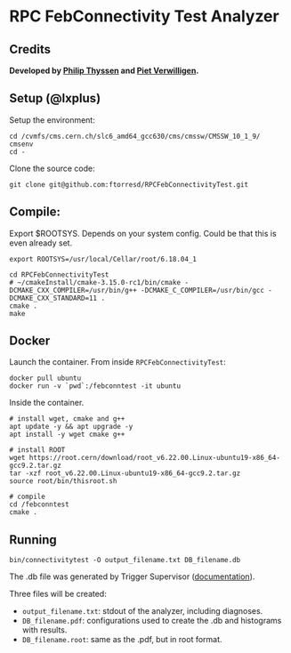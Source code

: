 # RPC FebConnectivity Test Analyzer

## Credits

**Developed by [Philip Thyssen](https://github.com/philipthyssen) and [Piet Verwilligen](https://github.com/pietverwilligen).**


## Setup (@lxplus)

Setup the environment:

```
cd /cvmfs/cms.cern.ch/slc6_amd64_gcc630/cms/cmssw/CMSSW_10_1_9/ 
cmsenv
cd -
```

Clone the source code:

```
git clone git@github.com:ftorresd/RPCFebConnectivityTest.git
```

## Compile:

Export $ROOTSYS. Depends on your system config. Could be that this is even already set.

```
export ROOTSYS=/usr/local/Cellar/root/6.18.04_1
```

```
cd RPCFebConnectivityTest
# ~/cmakeInstall/cmake-3.15.0-rc1/bin/cmake -DCMAKE_CXX_COMPILER=/usr/bin/g++ -DCMAKE_C_COMPILER=/usr/bin/gcc -DCMAKE_CXX_STANDARD=11 .
cmake .
make
```

## Docker

Launch the container. From inside `RPCFebConnectivityTest`:

```
docker pull ubuntu
docker run -v `pwd`:/febconntest -it ubuntu
```

Inside the container.

```
# install wget, cmake and g++
apt update -y && apt upgrade -y 
apt install -y wget cmake g++

# install ROOT
wget https://root.cern/download/root_v6.22.00.Linux-ubuntu19-x86_64-gcc9.2.tar.gz
tar -xzf root_v6.22.00.Linux-ubuntu19-x86_64-gcc9.2.tar.gz
source root/bin/thisroot.sh 

# compile
cd /febconntest
cmake .
```

## Running

```
bin/connectivitytest -O output_filename.txt DB_filename.db
```

The .db file was generated by Trigger Supervisor ([documentation](https://twiki.cern.ch/twiki/bin/view/CMS/RPCFebCommissioningPanel)).


Three files will be created:
* ```output_filename.txt```: stdout of the analyzer, including diagnoses.
* ```DB_filename.pdf```: configurations used to create the .db and histograms with results.
* ```DB_filename.root```: same as the .pdf, but in root format.


